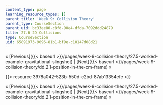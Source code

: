 ```yaml
---
content_type: page
learning_resource_types: []
parent_title: 'Week 9: Collision Theory'
parent_type: CourseSection
parent_uid: bc33ee80-c8fd-90e4-dfda-7092ddd24879
title: 27.6 2D Collisions
type: CourseSection
uid: 65891973-9096-81b1-bf9e-c10147d08d21
---
```


« [Previous]({{< baseurl >}}/pages/week-9-collision-theory/27.5-worked-example-gravitational-slingshot) | [Next]({{< baseurl >}}/pages/week-9-collision-theory/dd.2.1-position-in-the-cm-frame) »

{{< resource 3978a042-523b-550d-c2bd-87ab13354efe >}}

« [Previous]({{< baseurl >}}/pages/week-9-collision-theory/27.5-worked-example-gravitational-slingshot) | [Next]({{< baseurl >}}/pages/week-9-collision-theory/dd.2.1-position-in-the-cm-frame) »